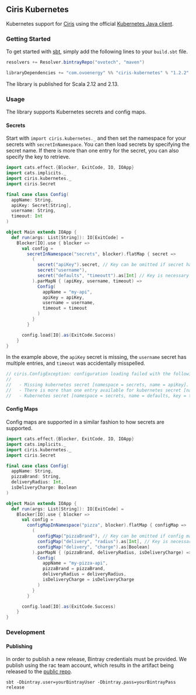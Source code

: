 ## Ciris Kubernetes

Kubernetes support for [Ciris](https://cir.is) using the official [Kubernetes Java client](https://github.com/kubernetes-client/java).

### Getting Started

To get started with [sbt](https://www.scala-sbt.org), simply add the following lines to your `build.sbt` file.

```scala
resolvers += Resolver.bintrayRepo("ovotech", "maven")

libraryDependencies += "com.ovoenergy" %% "ciris-kubernetes" % "1.2.2"
```

The library is published for Scala 2.12 and 2.13.

### Usage

The library supports Kubernetes secrets and config maps.

#### Secrets

Start with `import ciris.kubernetes._` and then set the namespace for your secrets with `secretInNamespace`. You can then load secrets by specifying the secret name. If there is more than one entry for the secret, you can also specify the key to retrieve.

```scala
import cats.effect.{Blocker, ExitCode, IO, IOApp}
import cats.implicits._
import ciris.kubernetes._
import ciris.Secret

final case class Config(
  appName: String,
  apiKey: Secret[String],
  username: String,
  timeout: Int
)

object Main extends IOApp {
  def run(args: List[String]): IO[ExitCode] =
    Blocker[IO].use { blocker =>
      val config =
        secretInNamespace("secrets", blocker).flatMap { secret =>
          (
            secret("apiKey").secret, // Key can be omitted if secret has only one entry
            secret("username"),
            secret("defaults", "timeoutt").as[Int] // Key is necessary if secret has multiple entries
          ).parMapN { (apiKey, username, timeout) =>
            Config(
              appName = "my-api",
              apiKey = apiKey,
              username = username,
              timeout = timeout
            )
          }
        }

      config.load[IO].as(ExitCode.Success)
    }
}
```

In the example above, the `apiKey` secret is missing, the `username` secret has multiple entries, and `timeout` was accidentally misspelled.

```scala
// ciris.ConfigException: configuration loading failed with the following errors.
//
//   - Missing kubernetes secret [namespace = secrets, name = apiKey].
//   - There is more than one entry available for kubernetes secret [namespace = secrets, name = username], please specify which key to use; available keys are: admin, user.
//   - Kubernetes secret [namespace = secrets, name = defaults, key = timeoutt] exists but there is no entry with key [timeoutt]; available keys are: port, timeout.
```

#### Config Maps

Config maps are supported in a similar fashion to how secrets are supported.

```scala
import cats.effect.{Blocker, ExitCode, IO, IOApp}
import cats.implicits._
import ciris.kubernetes._
import ciris.Secret

final case class Config(
  appName: String,
  pizzaBrand: String,
  deliveryRadius: Int,
  isDeliveryCharge: Boolean
)

object Main extends IOApp {
  def run(args: List[String]): IO[ExitCode] =
    Blocker[IO].use { blocker =>
      val config =
        configMapInNamespace("pizza", blocker).flatMap { configMap =>
          (
            configMap("pizzaBrand"), // Key can be omitted if config map has only one entry
            configMap("delivery", "radius").as[Int], // Key is necessary if config map has multiple entries
            configMap("delivery", "charge").as[Boolean]
          ).parMapN { (pizzaBrand, deliveryRadius, isDeliveryCharge) =>
            Config(
              appName = "my-pizza-api",
              pizzaBrand = pizzaBrand,
              deliveryRadius = deliveryRadius,
              isDeliveryCharge = isDeliveryCharge
            )
          }
        }

      config.load[IO].as(ExitCode.Success)
    }
}
```


### Development

#### Publishing
In order to publish a new release, Bintray credentials must be provided. We publish using the rac team account, which results in the artifact being released to the [public repo](https://bintray.com/ovotech/maven/ciris-kubernetes).
```
sbt -Dbintray.user=yourBintrayUser -Dbintray.pass=yourBintrayPass release
```

